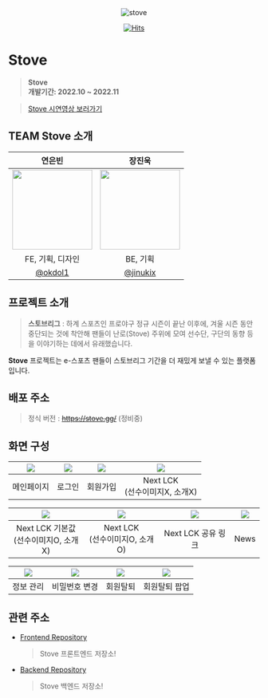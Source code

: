 <div align="center">
<img src="https://user-images.githubusercontent.com/76744586/216646304-0e7980cf-84aa-4614-8078-b02c363d1e0b.png" title="stove"/>

[![Hits](https://hits.seeyoufarm.com/api/count/incr/badge.svg?url=https%3A%2F%2Fgithub.com%2FStove-Org&count_bg=%23F54242&title_bg=%23000000&icon=&icon_color=%23E7E7E7&title=%F0%9F%94%A5Stove&edge_flat=false)](https://hits.seeyoufarm.com)

</div>

# Stove

> **Stove** <br/> **개발기간: 2022.10 ~ 2022.11**

> [Stove 시연영상 보러가기](https://www.youtube.com/watch?v=MHJWHdoS2WQ)

## TEAM Stove 소개

|                                     연은빈                                     |                                      장진욱                                      |
| :----------------------------------------------------------------------------: | :------------------------------------------------------------------------------: |
| <img width="160px" src="https://avatars.githubusercontent.com/u/76744586?v=4"> | <img width="160px" src="https://avatars.githubusercontent.com/u/74256905?v=4" /> |
|                                FE, 기획, 디자인                                |                                     BE, 기획                                     |
|                      [@okdol1](https://github.com/okdol1)                      |                      [@jinukix](https://github.com/jinukix)                      |

## 프로젝트 소개

> **스토브리그** : 하계 스포츠인 프로야구 정규 시즌이 끝난 이후에, 겨울 시즌 동안 중단되는 것에 착안해 팬들이 난로(Stove) 주위에 모여 선수단, 구단의 동향 등을 이야기하는 데에서 유래했습니다.

**Stove** 프로젝트는 e-스포츠 팬들이 스토브리그 기간을 더 재밌게 보낼 수 있는 플랫폼입니다.

## 배포 주소

> 정식 버전 : ~~https://stove.gg/~~ (정비중)

## 화면 구성

| <img src="https://user-images.githubusercontent.com/76744586/216647090-389e1685-13aa-4055-8650-09d74bdd021e.png" /> | <img src="https://user-images.githubusercontent.com/76744586/216647346-a2d6ee6e-73ac-48e5-ad11-150246c3fcff.png" /> | <img src="https://user-images.githubusercontent.com/76744586/216647454-7551e5ef-36f2-4535-8154-c8443f50f25a.png" /> | <img src="https://user-images.githubusercontent.com/76744586/216647883-c7222901-79a6-44fa-97ec-956469c056d0.png"> |
| :-----------------------------------------------------------------------------------------------------------------: | :-----------------------------------------------------------------------------------------------------------------: | :-----------------------------------------------------------------------------------------------------------------: | :---------------------------------------------------------------------------------------------------------------: |
|                                                     메인페이지                                                      |                                                       로그인                                                        |                                                      회원가입                                                       |                                         Next LCK<br>(선수이미지X, 소개X)                                          |

| <img src="https://user-images.githubusercontent.com/76744586/216648319-74e2182b-7fc0-4f3c-826d-b2c7e4b34348.png" /> | <img src="https://user-images.githubusercontent.com/76744586/216651078-dc3d8ea2-920f-4782-b2ea-8cadfa981ea8.png" /> | <img src="https://user-images.githubusercontent.com/76744586/216649175-13a213d2-940d-48f5-ac3f-6ae3c2e8b390.png" /> | <img src="https://user-images.githubusercontent.com/76744586/216649032-d57da025-859c-41b8-a03e-1eb0fbcb336e.png"> |
| :-----------------------------------------------------------------------------------------------------------------: | :-----------------------------------------------------------------------------------------------------------------: | :-----------------------------------------------------------------------------------------------------------------: | :---------------------------------------------------------------------------------------------------------------: |
|                                       Next LCK 기본값<br>(선수이미지O, 소개X)                                       |                                          Next LCK<br>(선수이미지O, 소개O)                                           |                                                 Next LCK 공유 링크                                                  |                                                       News                                                        |

| <img src="https://user-images.githubusercontent.com/76744586/216650365-e357b110-9f5f-4f57-8b39-16439ea8b62d.png" /> | <img src="https://user-images.githubusercontent.com/76744586/216650378-e4be3a5d-c426-42a8-b596-a9f5ed85eeb6.png" /> | <img src="https://user-images.githubusercontent.com/76744586/216650384-88e41bfb-30aa-4ef2-9c5c-12ad7a083950.png" /> | <img src="https://user-images.githubusercontent.com/76744586/216650405-bc08c8a6-f02b-47d0-a897-22c5ca7c9d5f.png"> |
| :-----------------------------------------------------------------------------------------------------------------: | :-----------------------------------------------------------------------------------------------------------------: | :-----------------------------------------------------------------------------------------------------------------: | :---------------------------------------------------------------------------------------------------------------: |
|                                                      정보 관리                                                      |                                                    비밀번호 변경                                                    |                                                      회원탈퇴                                                       |                                                   회원탈퇴 팝업                                                   |

## 관련 주소

- [Frontend Repository](https://github.com/Stove-Org/Stove-client)
  > Stove 프론트엔드 저장소!
- [Backend Repository](https://github.com/Stove-Org/Stove-api)
  > Stove 백엔드 저장소!
